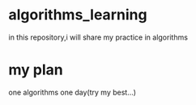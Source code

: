 # algorithms_learning
in this repository,i will share my practice in algorithms

# my plan
one algorithms one day(try my best...)
